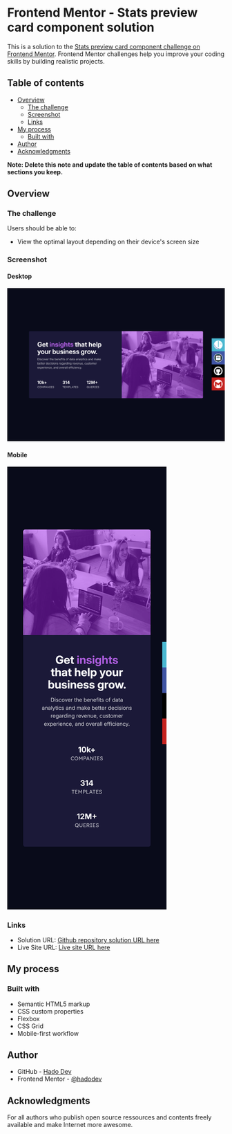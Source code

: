 # Frontend Mentor - Stats preview card component solution

This is a solution to the [Stats preview card component challenge on Frontend Mentor](https://www.frontendmentor.io/challenges/stats-preview-card-component-8JqbgoU62). Frontend Mentor challenges help you improve your coding skills by building realistic projects. 

## Table of contents

- [Overview](#overview)
  - [The challenge](#the-challenge)
  - [Screenshot](#screenshot)
  - [Links](#links)
- [My process](#my-process)
  - [Built with](#built-with)
- [Author](#author)
- [Acknowledgments](#acknowledgments)

**Note: Delete this note and update the table of contents based on what sections you keep.**

## Overview

### The challenge

Users should be able to:

- View the optimal layout depending on their device's screen size

### Screenshot

#### Desktop

![](./design/desktop-design.png)

#### Mobile

![](./design/mobile-design.png)

### Links

- Solution URL: [Github repository solution URL here](https://github.com/hadodev/StatsPreviewCardComponent)
- Live Site URL: [Live site URL here](https://hadodev-frontendmentor-statspreview.netlify.app/)

## My process

### Built with

- Semantic HTML5 markup
- CSS custom properties
- Flexbox
- CSS Grid
- Mobile-first workflow

## Author

- GitHub - [Hado Dev](https://github.com/hadodev)
- Frontend Mentor - [@hadodev](https://www.frontendmentor.io/profile/hadodev)

## Acknowledgments

For all authors who publish open source ressources and contents freely available and make Internet more awesome.